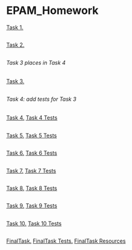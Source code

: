 # EPAM_Homework

[Task 1.](/src/main/ua/university/Task1/)
##
[Task 2.](/src/main/ua/university/Task2/)
##
###### Task 3 places in Task 4
[Task 3.](/src/main/ua/university/Task4/)
##
###### Task 4: add tests for Task 3
[Task 4.](/src/main/ua/university/Task4/)
[Task 4 Tests](/src/test/Task4Test/)
##
[Task 5.](/src/main/ua/university/Task5/)
[Task 5 Tests](/src/test/Task5Test/)
##
[Task 6.](/src/main/ua/university/Task6/)
[Task 6 Tests](/src/test/Task6Test/)
##
[Task 7.](/src/main/ua/university/Task7/)
[Task 7 Tests](/src/test/Task7Test/)
##
[Task 8.](/src/main/ua/university/Task8/)
[Task 8 Tests](/src/test/Task8Test/)
##
[Task 9.](/src/main/ua/university/Task9/)
[Task 9 Tests](/src/test/Task9Test/)
##
[Task 10.](/src/main/ua/university/Task10/)
[Task 10 Tests](/src/test/Task10Test/)
##
[FinalTask.](/src/main/ua/university/finalTask/)
[FinalTask Tests.](/src/test/finalTaskTest/)
[FinalTask Resources](/resources/)
